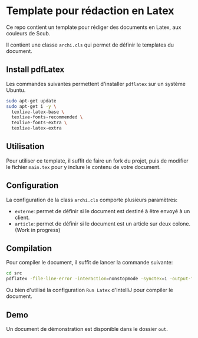 # Template pour rédaction en Latex

Ce repo contient un template pour rédiger des documents en Latex, aux couleurs de Scub.

Il contient une classe `archi.cls` qui permet de définir le templates du document.

## Install pdfLatex

Les commandes suivantes permettent d'installer `pdflatex` sur un système Ubuntu.

```bash
sudo apt-get update
sudo apt-get i -y \
  texlive-latex-base \
  texlive-fonts-recommended \
  texlive-fonts-extra \
  texlive-latex-extra
```

## Utilisation

Pour utiliser ce template, il suffit de faire un fork du projet, puis de modifier le fichier `main.tex` pour y inclure
le contenu de votre document.

## Configuration

La configuration de la class `archi.cls` comporte plusieurs paramètres:

- `externe`: permet de définir si le document est destiné à être envoyé à un client.
- `article`: permet de définir si le document est un article sur deux colone. (Work in progress)

## Compilation

Pour compiler le document, il suffit de lancer la commande suivante:

```bash
cd src
pdflatex -file-line-error -interaction=nonstopmode -synctex=1 -output-format=pdf -output-directory=../out main.tex
```

Ou bien d'utilisé la configuration `Run Latex` d'IntelliJ pour compiler le document.

## Demo

Un document de démonstration est disponible dans le dossier `out`.
